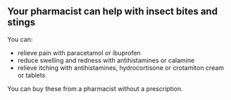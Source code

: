 ## Your pharmacist can help with insect bites and stings

You can:

- relieve pain with paracetamol or ibuprofen
- reduce swelling and redness with antihistamines or calamine
- relieve itching with antihistamines, hydrocortisone or crotamiton cream or tablets

You can buy these from a pharmacist without a prescription.
